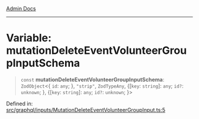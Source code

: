 [Admin Docs](/)

***

# Variable: mutationDeleteEventVolunteerGroupInputSchema

> `const` **mutationDeleteEventVolunteerGroupInputSchema**: `ZodObject`\<\{ `id`: `any`; \}, `"strip"`, `ZodTypeAny`, \{[`key`: `string`]: `any`; `id?`: `unknown`; \}, \{[`key`: `string`]: `any`; `id?`: `unknown`; \}\>

Defined in: [src/graphql/inputs/MutationDeleteEventVolunteerGroupInput.ts:5](https://github.com/gautam-divyanshu/talawa-api/blob/441b833d91882cfef7272c118419933afe47f7b6/src/graphql/inputs/MutationDeleteEventVolunteerGroupInput.ts#L5)
